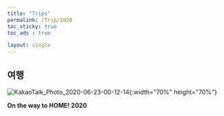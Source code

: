 ```yaml
---
title: "Trips"
permalink: /Trip/2020
toc_sticky: true
toc_ads : true

layout: single
---
```


## 여행
![KakaoTalk_Photo_2020-06-23-00-12-14](https://user-images.githubusercontent.com/43649503/85304227-76648b80-b4e6-11ea-8d9c-66fd8c283ce0.jpeg){:width="70%" height="70%"}
<div style="text-align: left"><strong>On the way to HOME! 2020</strong></div>
